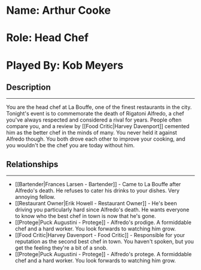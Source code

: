 # Name: Arthur Cooke
# Role: Head Chef
# Played By: Kob Meyers

## Description
---
You are the head chef at La Bouffe, one of the finest restaurants in the city. Tonight's event is to commemorate the death of Rigatoni Alfredo, a chef you've always respected and considered a rival for years. People often compare you, and a review by [[Food Critic|Harvey Davenport]] cemented him as the better chef in the minds of many. You never held it against Alfredo though. You both drove each other to improve your cooking, and you wouldn't be the chef you are today without him.

## Relationships
---
- [[Bartender|Frances Larsen - Bartender]]  - Came to La Bouffe after Alfredo's death. He refuses to cater his drinks to your dishes. Very annoying fellow.
- [[Restaurant Owner|Erik Howell - Restaurant Owner]]  - He's been driving you particularly hard since Alfredo's death. He wants everyone to know who the best chef in town is now that he's gone.
- [[Protege|Puck Augustini - Protege]] - Alfredo's prodige. A formiddable chef and a hard worker. You look forwards to watching him grow.
- [[Food Critic|Harvey Davenport - Food Critic]] - Responsible for your reputation as the second best chef in town. You haven't spoken, but you get the feeling they're a bit of a snob.
- [[Protege|Puck Augustini - Protege]] - Alfredo's protege. A formiddable chef and a hard worker. You look forwards to watching him grow.